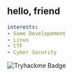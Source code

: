 ## hello, friend

```yaml
interests:
- Game Developement
- Linux
- CTF
- Cyber Security
```
<img src="https://tryhackme-badges.s3.amazonaws.com/AxeOne.png" alt="Tryhackme Badge" />

